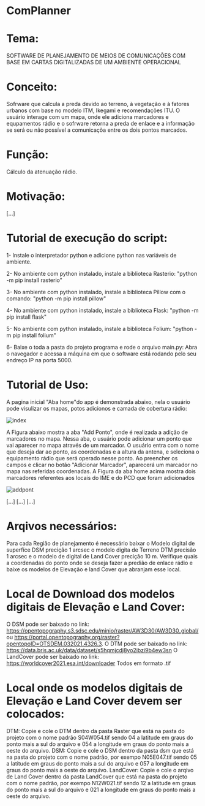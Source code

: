 # ComPlanner

# Tema:

SOFTWARE DE PLANEJAMENTO DE MEIOS DE COMUNICAÇÕES COM BASE EM CARTAS DIGITALIZADAS DE UM AMBIENTE OPERACIONAL

# Conceito:

Sofrware que calcula a preda devido ao terreno, à vegetação e à fatores urbanos com base no modelo ITM, Ikegami e recomendações ITU. O usuário interage com um mapa, onde ele adiciona marcadores e equpamentos rádio e o sofrware retorna a preda de enlace e a informação se será ou não possível a comunicaçõa entre os dois pontos marcados.

# Função:

Cálculo da atenuação rádio.

# Motivação:

[...]
# Tutorial de execução do script:
  1- Instale o interpretador python e adicione python nas variáveis de ambiente. 

  2- No ambiente com python instalado, instale a biblioteca Rasterio:  "python -m pip install rasterio"
    
  3- No ambiente com python instalado, instale a biblioteca Pillow com o comando: "python -m pip install pillow"
  
  4- No ambiente com python instalado, instale a biblioteca Flask:  "python -m pip install flask"

  5- No ambiente com python instalado, instale a biblioteca Folium:  "python -m pip install folium"

  6- Baixe o toda a pasta do projeto programa e rode o arquivo main.py: Abra o navegador e acessa a máquina em que o software está rodando pelo seu endreço IP na porta 5000.

# Tutorial de Uso:


A pagina inicial "Aba home"do app é demonstrada abaixo, nela o usuário pode visulizar os mapas, potos adicionos e camada de cobertura rádio:


![index](https://github.com/AdrianLCS/PlanCom/assets/114261968/6a4c2c03-113b-4422-bbed-cc1a9380c17c)

A Figura abaixo mostra a aba "Add Ponto", onde é realizada a adição de marcadores no mapa. Nessa aba, o usuário pode adicionar um ponto que vai aparecer no mapa através de um marcador. O usuário entra com o nome que deseja dar ao ponto, as coordenadas e a altura da antena, e seleciona o equipamento rádio que será operado nesse ponto. Ao preencher os campos e clicar no botão "Adicionar Marcador", aparecerá um marcador no mapa nas referidas coordenadas. A Figura da aba home acima mostra dois marcadores referentes aos locais do IME e do PCD que foram adicionados

![addpont](https://github.com/ProgramacaoAplicada2022/Adrian_Willian_Stegnographer/assets/114261968/c61e3f92-87f9-420d-b48d-02403a102ae4)


[...]
[...]
[...]
# Arqivos necessários:
Para cada Região de planejamento é necessário baixar o Modelo digital de superfíce DSM precição 1 arcsec o modelo digita de Terreno DTM  precisão 1 arcsec e o modelo de digital de Land Cover precição 10 m.
Verifique quais a coordenadas do ponto onde se deseja fazer a predião de enlace rádio e baixe os modelos de Elevação e land Cover que abranjam esse local.

# Local de Download dos modelos digitais de Elevação e Land Cover:
O DSM pode ser baixado no link: https://opentopography.s3.sdsc.edu/minio/raster/AW3D30/AW3D30_global/ ou https://portal.opentopography.org/raster?opentopoID=OTSDEM.032021.4326.3.
O DTM pode ser baixado no link: https://data.bris.ac.uk/data/dataset/s5hqmjcdj8yo2ibzi9b4ew3sn
O LandCover pode ser baixado no link: https://worldcover2021.esa.int/downloader
Todos em formato .tif

# Local onde os modelos digitais de Elevação e Land Cover devem ser colocados:
DTM:
Copie e cole o DTM dentro da pasta Raster que está na pasta do projeto com o nome padrão S04W054.tif sendo 04 a latitude em graus do ponto mais a sul do arquivo e 054 a longitude em graus do ponto mais a oeste do arquivo.
DSM:
Copie e cole o DSM dentro da pasta dsm que está na pasta do projeto com o nome padrão, por exempo N05E047.tif sendo 05 a latitude em graus do ponto mais a sul do arquivo e 057 a longitude em graus do ponto mais a oeste do arquivo.
LandCover:
Copie e cole o arqivo de Land Cover dentro da pasta LandCover que está na pasta do projeto com o nome padrão, por exempo N12W021.tif sendo 12 a latitude em graus do ponto mais a sul do arquivo e 021 a longitude em graus do ponto mais a oeste do arquivo.

